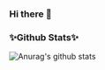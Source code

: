 ### Hi there 👋

<!--
**yujinHan97/yujinHan97** is a ✨ _special_ ✨ repository because its `README.md` (this file) appears on your GitHub profile.

Here are some ideas to get you started:

- 🔭 I’m currently working on ...
- 🌱 I’m currently learning ...
- 👯 I’m looking to collaborate on ...
- 🤔 I’m looking for help with ...
- 💬 Ask me about ...
- 📫 How to reach me: ...
- 😄 Pronouns: ...
- ⚡ Fun fact: ...
-->

### ✨Github Stats✨
![Anurag's github stats](https://github-readme-stats.vercel.app/api?username=yujinHan97&show_icons=true&theme=radical)

<br>
